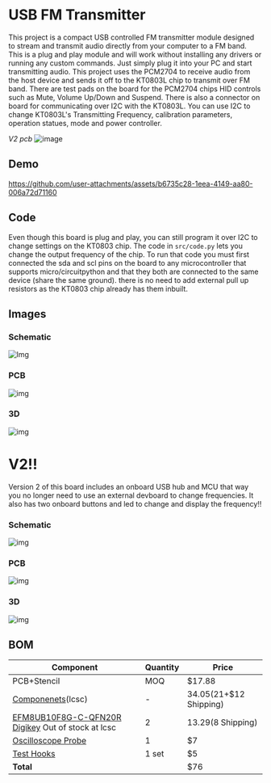 # USB FM Transmitter

This project is a compact USB controlled FM transmitter module designed to stream and transmit audio directly from your computer to a FM band. This is a plug and play module and will work without installing any drivers or running any custom commands. Just simply plug it into your PC and start transmitting audio. This project uses the PCM2704 to receive audio from the host device and sends it off to the KT0803L chip to transmit over FM band. There are test pads on the board for the PCM2704 chips HID controls such as Mute, Volume Up/Down and Suspend. There is also a connector on board for communicating over I2C with the KT0803L. You can use I2C to change KT0803L's Transmitting Frequency, calibration parameters, operation statues, mode and power controller. 

*V2 pcb*
![image](https://hc-cdn.hel1.your-objectstorage.com/s/v3/da5789aecfb35969c07a151e8e7cfbb73c472d54_image.png)

## Demo

https://github.com/user-attachments/assets/b6735c28-1eea-4149-aa80-006a72d71160


## Code
Even though this board is plug and play, you can still program it over I2C to change settings on the KT0803 chip.
The code in `src/code.py` lets you change the output frequency of the chip. To run that code you must first connected the sda and scl pins on the board to any microcontroller that supports micro/circuitpython and that they both are connected to the same device (share the same ground). there is no need to add external pull up resistors as the KT0803 chip already has them inbuilt.

## Images

### Schematic
![Img](https://hc-cdn.hel1.your-objectstorage.com/s/v3/df4a7e674726c389d2cc1d2b192aa18bff15f17f_image.png)

### PCB
![img](https://hc-cdn.hel1.your-objectstorage.com/s/v3/2bc89705e76e783c74b9b033e74583064a40296f_image.png)

### 3D 

![img](https://hc-cdn.hel1.your-objectstorage.com/s/v3/4a8cfe7315386cb579cf01ebbd98e6bb95372c2d_image.png)


# V2!!

Version 2 of this board includes an onboard USB hub and MCU that way you no longer need to use an external devboard to change frequencies. It also has two onboard buttons and led to change and display the frequency!!

### Schematic
![img](https://hc-cdn.hel1.your-objectstorage.com/s/v3/ac813004bed33ba8df7195441967da05aeefb407_image.png)

### PCB
![img](https://hc-cdn.hel1.your-objectstorage.com/s/v3/183721bdc23d810c98c669a93f3827c5e7008402_image.png)

### 3D
![img](https://hc-cdn.hel1.your-objectstorage.com/s/v3/da5789aecfb35969c07a151e8e7cfbb73c472d54_image.png)






## BOM


| Component                                                                                                                                                                                                                                                                                                                                                                                                                                                                                                                                                                                                                  | Quantity | Price                     |
| -------------------------------------------------------------------------------------------------------------------------------------------------------------------------------------------------------------------------------------------------------------------------------------------------------------------------------------------------------------------------------------------------------------------------------------------------------------------------------------------------------------------------------------------------------------------------------------------------------------------------- | -------- | ------------------------- |
| PCB+Stencil                                                                                                                                                                                                                                                                                                                                                                                                                                                                                                                                                                                                                | MOQ      | $17.88                    |
| [Componenets](./src/V2/production/BOM.csv)(lcsc)                                                                                                                                                                                                                                                                                                                                                                                                                                                                                                                                                                                                         | -        | $34.05 ($21+$12 Shipping) |
| [EFM8UB10F8G-C-QFN20R Digikey](https://www.digikey.ca/en/products/detail/silicon-labs/EFM8UB10F8G-C-QFN20/5592436) Out of stock at lcsc                                                                                                                                                                                                                                                                                                                                                                                                                                                                                    | 2        | $13.29 ($8 Shipping)      |
| [Oscilloscope Probe](https://www.aliexpress.com/item/1005003950007418.html?spm=a2g0o.productlist.main.4.639a338bvSREdx&aem_p4p_detail=202507241340009223983585517000000536948&algo_pvid=23d05d68-36a2-471b-8f67-f0e0668d1140&algo_exp_id=23d05d68-36a2-471b-8f67-f0e0668d1140-3&pdp_ext_f=%7B%22order%22%3A%221996%22%2C%22eval%22%3A%221%22%7D&pdp_npi=4%40dis%21CAD%216.99%216.99%21%21%215.02%215.02%21%402103010b17533896004516670e8102%2112000027542547180%21sea%21CA%216156843420%21X&curPageLogUid=WEZGzP0MYw3k&utparam-url=scene%3Asearch%7Cquery_from%3A&search_p4p_id=202507241340009223983585517000000536948_1) | 1        | $7                        |
| [Test Hooks](https://www.aliexpress.com/item/1005009494803550.html?spm=a2g0o.productlist.main.2.48f97e11sIoaph&algo_pvid=f9c78f9e-ec6d-4521-aca7-5f0eee672565&algo_exp_id=f9c78f9e-ec6d-4521-aca7-5f0eee672565-1&pdp_ext_f=%7B%22order%22%3A%221%22%2C%22eval%22%3A%221%22%7D&pdp_npi=4%40dis%21CAD%216.50%214.43%21%21%2133.41%2122.78%21%402101c59517533896775841663e44d1%2112000049278458209%21sea%21CA%216156843420%21X&curPageLogUid=04EvxQGF88uW&utparam-url=scene%3Asearch%7Cquery_from%3A)                                                                                                                         | 1 set    | $5                        |
| **Total**                                                                                                                                                                                                                                                                                                                                                                                                                                                                                                                                                                                                                  |          | $76                       |
